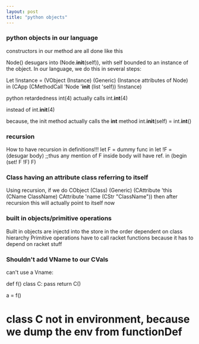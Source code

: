 ```yaml
---
layout: post
title: "python objects"
---
```


### python objects in our language
constructors in our method are all done like this

Node() desugars into (Node.__init__(self)), with self bounded to an instance of the object.
In our language, we do this in several steps:

Let !instance = (VObject (Instance) (Generic) (Instance attributes of Node)
 in
	(CApp (CMethodCall 'Node '__init__ (list 'self)) 
		!instance) 

python retardedness
int(4) actually calls int.__int__(4)

instead of 
int.__init__(4)

because, the init method actually calls the __int__ method
int.__init__(self) = int.__int__()

### recursion
How to have recursion in definitions!!!
let F = dummy func
	in
	let !F = (desugar body) ;;thus any mention of F inside body will have ref.
		in
		(begin (set! F !F) F)

### Class having an attribute class referring to itself
Using recursion, if we do
CObject (Class) (Generic) (CAttribute 'this (CName ClassName)
			   CAttribute 'name (CStr "ClassName"))
then after recursion this will actually point to itself now

### built in objects/primitive operations

Built in objects are injectd into the store in the order dependent on class hierarchy
Primitive operations have to call racket functions because it has to depend on racket stuff

### Shouldn't add VName to our CVals

can't use a Vname:

def f()
	class C:
		pass
	return C()

a = f()
# class C not in environment, because we dump the env from functionDef





